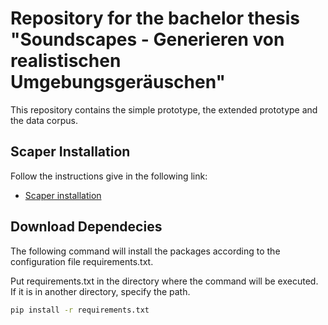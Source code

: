 # Repository for the bachelor thesis "Soundscapes - Generieren von realistischen Umgebungsgeräuschen"

This repository contains the simple prototype, the extended prototype and the data corpus.

## Scaper Installation
Follow the instructions give in the following link:
* [Scaper installation](https://scaper.readthedocs.io/en/latest/installation.html)

## Download Dependecies

The following command will install the packages according to the configuration file requirements.txt.

Put requirements.txt in the directory where the command will be executed. If it is in another directory, specify the path.

```bash
pip install -r requirements.txt
```

